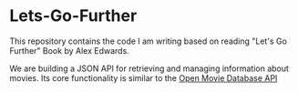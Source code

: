 # Lets-Go-Further

This repository contains the code I am writing based on reading "Let's Go Further" Book by Alex Edwards.

We are building a JSON API for retrieving and managing information about movies. Its core functionality is similar to the [Open Movie Database API](www.omdbapi.com)
